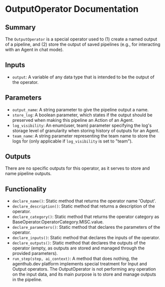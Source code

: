 # OutputOperator Documentation

## Summary

The `OutputOperator` is a special operator used to (1) create a named output of a pipeline, and (2) store the output of saved pipelines (e.g., for interacting with an Agent in chat mode).

## Inputs

- `output`: A variable of any data type that is intended to be the output of the operator.

## Parameters

- `output_name`: A string parameter to give the pipeline output a name.
- `store_log`: A boolean parameter, which states if the output should be preserved when making this pipeline an Action of an Agent.
- `log_visibility`: An enum(user, team) parameter specifying the log's storage level of granularity when storing history of outputs for an Agent.
- `team_name`: A string parameter representing the team name to store the logs for (only applicable if `log_visibility` is set to "team").

## Outputs

There are no specific outputs for this operator, as it serves to store and name pipeline outputs.

## Functionality

- `declare_name()`: Static method that returns the operator name 'Output'.
- `declare_description()`: Static method that returns a description of the operator.
- `declare_category()`: Static method that returns the operator category as BaseOperator.OperatorCategory.MISC.value.
- `declare_parameters()`: Static method that declares the parameters of the operator.
- `declare_inputs()`: Static method that declares the inputs of the operator.
- `declare_outputs()`: Static method that declares the outputs of the operator (empty, as outputs are stored and managed through the provided parameters).
- `run_step(step, ai_context)`: A method that does nothing, the agenthub.dev platform implements special treatment for Input and Output operators. The OutputOperator is not performing any operation on the input data, and its main purpose is to store and manage outputs in the pipeline.